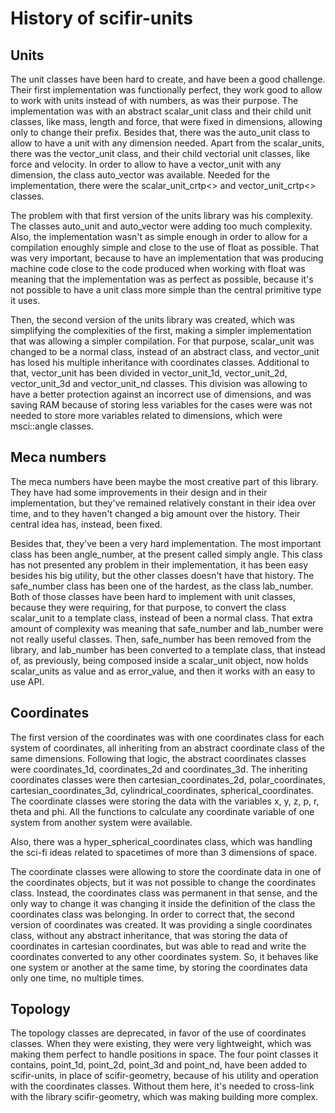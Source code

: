 # History of scifir-units

## Units

The unit classes have been hard to create, and have been a good challenge. Their first implementation was functionally perfect, they work good to allow to work with units instead of with numbers, as was their purpose. The implementation was with an abstract scalar_unit class and their child unit classes, like mass, length and force, that were fixed in dimensions, allowing only to change their prefix. Besides that, there was the auto_unit class to allow to have a unit with any dimension needed. Apart from the scalar_units, there was the vector_unit class, and their child vectorial unit classes, like force and velocity. In order to allow to have a vector_unit with any dimension, the class auto_vector was available. Needed for the implementation, there were the scalar_unit_crtp<> and vector_unit_crtp<> classes.

The problem with that first version of the units library was his complexity. The classes auto_unit and auto_vector were adding too much complexity. Also, the implementation wasn't as simple enough in order to allow for a compilation enoughly simple and close to the use of float as possible. That was very important, because to have an implementation that was producing machine code close to the code produced when working with float was meaning that the implementation was as perfect as possible, because it's not possible to have a unit class more simple than the central primitive type it uses.

Then, the second version of the units library was created, which was simplifying the complexities of the first, making a simpler implementation that was allowing a simpler compilation. For that purpose, scalar_unit was changed to be a normal class, instead of an abstract class, and vector_unit has losed his multiple inheritance with coordinates classes. Additional to that, vector_unit has been divided in vector_unit_1d, vector_unit_2d, vector_unit_3d and vector_unit_nd classes. This division was allowing to have a better protection against an incorrect use of dimensions, and was saving RAM because of storing less variables for the cases were was not needed to store more variables related to dimensions, which were msci::angle classes.

## Meca numbers

The meca numbers have been maybe the most creative part of this library. They have had some improvements in their design and in their implementation, but they've remained relatively constant in their idea over time, and to they haven't changed a big amount over the history. Their central idea has, instead, been fixed.

Besides that, they've been a very hard implementation. The most important class has been angle_number, at the present called simply angle. This class has not presented any problem in their implementation, it has been easy besides his big utility, but the other classes doesn't have that history. The safe_number class has been one of the hardest, as the class lab_number. Both of those classes have been hard to implement with unit classes, because they were requiring, for that purpose, to convert the class scalar_unit to a template class, instead of been a normal class. That extra amount of complexity was meaning that safe_number and lab_number were not really useful classes. Then, safe_number has been removed from the library, and lab_number has been converted to a template class, that instead of, as previously, being composed inside a scalar_unit object, now holds scalar_units as value and as error_value, and then it works with an easy to use API.

## Coordinates

The first version of the coordinates was with one coordinates class for each system of coordinates, all inheriting from an abstract coordinate class of the same dimensions. Following that logic, the abstract coordinates classes were coordinates_1d, coordinates_2d and coordinates_3d. The inheriting coordinates classes were then cartesian_coordinates_2d, polar_coordinates, cartesian_coordinates_3d, cylindrical_coordinates, spherical_coordinates. The coordinate classes were storing the data with the variables x, y, z, p, r, theta and phi. All the functions to calculate any coordinate variable of one system from another system were available.

Also, there was a hyper_spherical_coordinates class, which was handling the sci-fi ideas related to spacetimes of more than 3 dimensions of space.

The coordinate classes were allowing to store the coordinate data in one of the coordinates objects, but it was not possible to change the coordinates class. Instead, the coordinates class was permanent in that sense, and the only way to change it was changing it inside the definition of the class the coordinates class was belonging. In order to correct that, the second version of coordinates was created. It was providing a single coordinates class, without any abstract inheritance, that was storing the data of coordinates in cartesian coordinates, but was able to read and write the coordinates converted to any other coordinates system. So, it behaves like one system or another at the same time, by storing the coordinates data only one time, no multiple times.

## Topology

The topology classes are deprecated, in favor of the use of coordinates classes. When they were existing, they were very lightweight, which was making them perfect to handle positions in space. The four point classes it contains, point_1d, point_2d, point_3d and point_nd, have been added to scifir-units, in place of scifir-geometry, because of his utility and operation with the coordinates classes. Without them here, it's needed to cross-link with the library scifir-geometry, which was making building more complex.